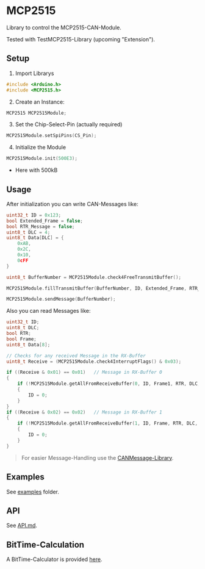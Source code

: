 # MCP2515
Library to control the MCP2515-CAN-Module.

Tested with TestMCP2515-Library (upcoming "Extension").


## Setup

1. Import Librarys

```c++
#include <Arduino.h>
#include <MCP2515.h>
```

2. Create an Instance:

```c++
MCP2515 MCP2515Module;
```

3. Set the Chip-Select-Pin (actually required)

```c++
MCP2515Module.setSpiPins(CS_Pin);
```

4. Initialize the Module

```c++
MCP2515Module.init(500E3);
```

 - Here with 500kB


## Usage

After initialization you can write CAN-Messages like:

```c++
uint32_t ID = 0x123;
bool Extended_Frame = false;
bool RTR_Message = false;
uint8_t DLC = 4;
uint8_t Data[DLC] = {
    0xAB,
    0x2C,
    0x10,
    0cFF
}

uint8_t BufferNumber = MCP2515Module.check4FreeTransmitBuffer();

MCP2515Module.fillTransmitBuffer(BufferNumber, ID, Extended_Frame, RTR_Message, DLC, Data);

MCP2515Module.sendMessage(BufferNumber);
```


Also you can read Messages like:

```c++
uint32_t ID;
uint8_t DLC;
bool RTR;
bool Frame;
uint8_t Data[8];

// Checks for any received Message in the RX-Buffer
uint8_t Receive = (MCP2515Module.check4InterruptFlags() & 0x03);

if ((Receive & 0x01) == 0x01)   // Message in RX-Buffer 0
{
    if (!MCP2515Module.getAllFromReceiveBuffer(0, ID, Frame1, RTR, DLC, Data))
    {
        ID = 0;
    }
}
if ((Receive & 0x02) == 0x02)   // Message in RX-Buffer 1
{
    if (!MCP2515Module.getAllFromReceiveBuffer(1, ID, Frame, RTR, DLC, Data))
    {
        ID = 0;
    }
}
```



> For easier Message-Handling use the [CANMessage-Library](https://github.com/MH-Tobi/CANMessage).

## Examples
See [examples](examples) folder.

## API
See [API.md](API.md).

## BitTime-Calculation
A BitTime-Calculator is provided [here](docs/BitTimeCalculator.xlsx).
